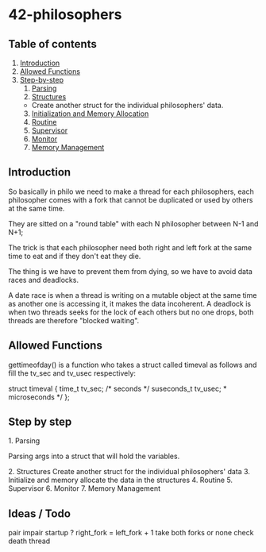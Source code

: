 # 42-philosophers

## Table of contents
1. [Introduction](#Introduction)
2. [Allowed Functions](##Functions)
3. [Step-by-step](##Step-by-step)
	1. [Parsing](#step1)
	2. [Structures](#step2)
   - Create another struct for the individual philosophers' data.
	3. [Initialization and Memory Allocation](#step3)
	4. [Routine](#step4)
	5. [Supervisor](#step5)
	6. [Monitor](#step6)
	7. [Memory Management](#step7)

## Introduction

So basically in philo we need to make a thread for each philosophers, each philosopher comes with a fork that cannot be duplicated or used by others at the same time.

They are sitted on a "round table" with each N philosopher between N-1 and N+1;

The trick is that each philosopher need both right and left fork at the same time to eat and if they don't eat they die.

The thing is we have to prevent them from dying, so we have to avoid data races and deadlocks.

A date race is when a thread is writing on a mutable object at the same time as another one is accessing it, it makes the data incoherent. A deadlock is when two threads seeks for the lock of each others but no one drops, both threads are therefore "blocked waiting".

## Allowed Functions

gettimeofday() is a function who takes a struct called timeval as follows and fill the tv_sec and tv_usec respectively:

struct timeval {
	time_t	tv_sec;	/* seconds */
	suseconds_t	tv_usec;	* microseconds */
};

## Step by step

<a name='step1'>1. Parsing</a>

Parsing args into a struct that will hold the variables.

<a name='step2'>2. Structures</a>
 Create another struct for the individual philosophers' data
<a name='step3'>3. Initialize and memory allocate the data in the structures</a>
<a name='step4'>4. Routine</a>
<a name='step5'>5. Supervisor</a>
<a name='step6'>6. Monitor</a>
<a name='step7'>7. Memory Management</a>

## Ideas / Todo

pair impair startup ?
right_fork = left_fork + 1
take both forks or none
check death thread
